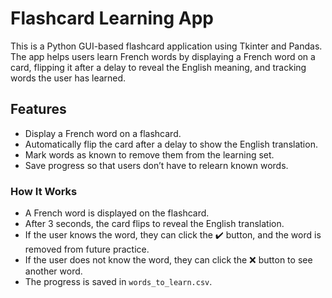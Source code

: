 # Flashcard Learning App

This is a Python GUI-based flashcard application using Tkinter and Pandas. The app helps users learn French words by displaying a French word on a card, flipping it after a delay to reveal the English meaning, and tracking words the user has learned.

## Features
- Display a French word on a flashcard.
- Automatically flip the card after a delay to show the English translation.
- Mark words as known to remove them from the learning set.
- Save progress so that users don’t have to relearn known words.

### How It Works
- A French word is displayed on the flashcard.
- After 3 seconds, the card flips to reveal the English translation.
- If the user knows the word, they can click the ✔️ button, and the word is removed from future practice.
- If the user does not know the word, they can click the ❌ button to see another word.
- The progress is saved in `words_to_learn.csv`.



